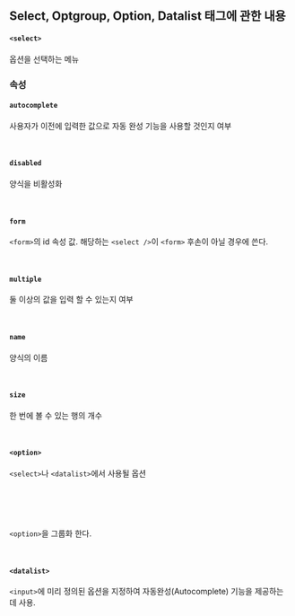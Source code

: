 ## Select, Optgroup, Option, Datalist 태그에 관한 내용

#### `<select>`
옵션을 선택하는 메뉴

### 속성
#### `autocomplete`
사용자가 이전에 입력한 값으로 자동 완성 기능을 사용할 것인지 여부

<br>

#### `disabled`	
양식을 비활성화

<br>

#### `form`	
`<form>`의 id 속성 값. 해당하는 `<select />`이 `<form>` 후손이 아닐 경우에 쓴다.

<br>

#### `multiple`	
둘 이상의 값을 입력 할 수 있는지 여부

<br>

#### `name`
양식의 이름

<br>

#### `size`
한 번에 볼 수 있는 행의 개수

<br>

#### `<option>`
`<select>`나 `<datalist>`에서 사용될 옵션


<br>

#### <optgroup>
`<option>`을 그룹화 한다.

<br>

#### `<datalist>`
`<input>`에 미리 정의된 옵션을 지정하여 자동완성(Autocomplete) 기능을 제공하는 데 사용.
